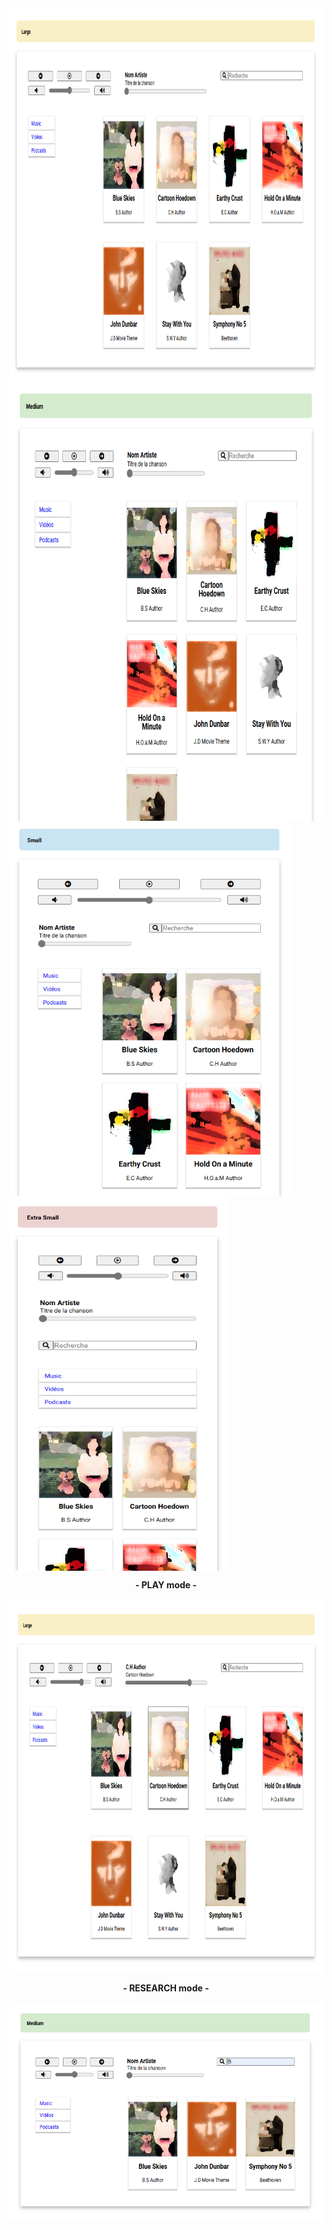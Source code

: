 <img align="center" src="./previews/largem.PNG" width="800" height="600" />
<img align="center" src="./previews/Medium.PNG" width="600" height="700" />
<img align="center" src="./previews/Small.PNG" width="450" height="600" />
<img align="center" src="./previews/Extra_Small.PNG" width="350" height="600" /><br>
<p align="center"><strong> - PLAY mode - </strong></p>
<img align="center" src="./previews/Play.PNG" width="800" height="600" /><br>
<p align="center"><strong> - RESEARCH mode - </strong></p>
<img align="center" src="./previews/research_medium.PNG" width="700" height="351" />


